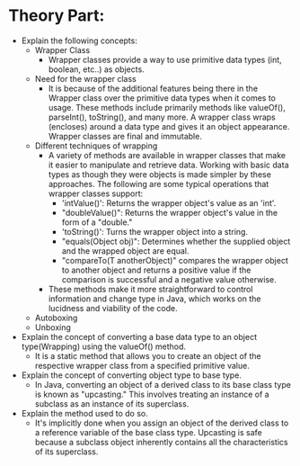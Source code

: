 # Theory Part:
- Explain the following concepts:
    + Wrapper Class
        - Wrapper classes provide a way to use primitive data types (int, boolean, etc..) as objects.
    + Need for the wrapper class
        -  It is because of the additional features being there in the Wrapper class over the primitive data types when it comes to usage. These methods include primarily methods like valueOf(), parseInt(), toString(), and many more. A wrapper class wraps (encloses) around a data type and gives it an object appearance. Wrapper classes are final and immutable.
    + Different techniques of wrapping
        - A variety of methods are available in wrapper classes that make it easier to manipulate and retrieve data. Working with basic data types as though they were objects is made simpler by these approaches. The following are some typical operations that wrapper classes support:
            + 'intValue()': Returns the wrapper object's value as an 'int'.
            + "doubleValue()": Returns the wrapper object's value in the form of a "double."
            + 'toString()': Turns the wrapper object into a string.
            + "equals(Object obj)": Determines whether the supplied object and the wrapped object are equal.
            + "compareTo(T anotherObject)" compares the wrapper object to another object and returns a positive value if the comparison is successful and a negative value otherwise.
        - These methods make it more straightforward to control information and change type in Java, which works on the lucidness and viability of the code.
    + Autoboxing
    + Unboxing
- Explain the concept of converting a base data type to an object type(Wrapping) using the valueOf() method.
    + It is a static method that allows you to create an object of the respective wrapper class from a specified primitive value.
- Explain the concept of converting object type to base type.
    + In Java, converting an object of a derived class to its base class type is known as "upcasting." This involves treating an instance of a subclass as an instance of its superclass.
- Explain the method used to do so.
    + It's implicitly done when you assign an object of the derived class to a reference variable of the base class type. Upcasting is safe because a subclass object inherently contains all the characteristics of its superclass.
